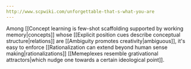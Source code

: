 ```yaml
---
http://www.scpwiki.com/unforgettable-that-s-what-you-are
---
```


Among [[Concept learning is few-shot scaffolding supported by working memory|concepts]] whose [[Explicit position cues describe conceptual structure|relations]] are [[Ambiguity promotes creativity|ambiguous]], it's easy to enforce [[Rationalization can extend beyond human sense making|rationalizations]] [[Memeplexes resemble grativational attractors|which nudge one towards a certain ideological point]].